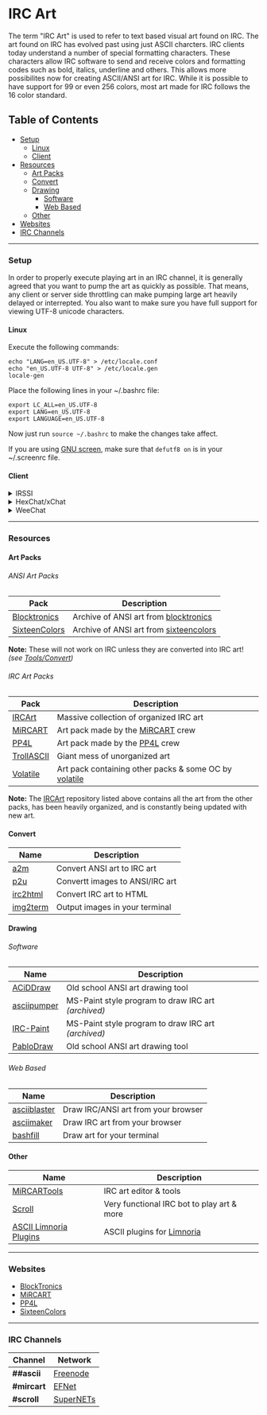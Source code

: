 # IRC Art

The term "IRC Art" is used to refer to text based visual art found on IRC. The art found on IRC has evolved past using just ASCII charcters. IRC clients today understand a number of special formatting characters. These characters allow IRC software to send and receive colors and formatting codes such as bold, italics, underline and others. This allows more possibilites now for creating ASCII/ANSI art for IRC. While it is possible to have support for 99 or even 256 colors, most art made for IRC follows the 16 color standard.

## Table of Contents
- [Setup](#setup)
  - [Linux](#linux)
  - [Client](#client)
- [Resources](#resources)
  - [Art Packs](#art-packs)
  - [Convert](#convert)
  - [Drawing](#drawing)
    - [Software](#software)
    - [Web Based](#web-based)
  - [Other](#other)
- [Websites](#websites)
- [IRC Channels](#irc-channels)

***

### Setup
In order to properly execute playing art in an IRC channel, it is generally agreed that you want to pump the art as quickly as possible. That means, any client or server side throttling can make pumping large art heavily delayed or interrepted. You also want to make sure you have full support for viewing UTF-8 unicode characters.

#### Linux
Execute the following commands:
```
echo "LANG=en_US.UTF-8" > /etc/locale.conf
echo "en_US.UTF-8 UTF-8" > /etc/locale.gen
locale-gen
```

Place the following lines in your ~/.bashrc file:
```
export LC_ALL=en_US.UTF-8
export LANG=en_US.UTF-8
export LANGUAGE=en_US.UTF-8
```

Now just run `source ~/.bashrc` to make the changes take affect.

If you are using [GNU screen](https://www.gnu.org/software/screen/), make sure that `defutf8 on` is in your ~/.screenrc file.

#### Client
<details>
   <summary>IRSSI</summary>
  
##### UTF-8
```
/set term_charset utf-8
/set recode_autodetect_utf8 ON
/set recode_fallback ISO-8859-15
/set recode_out_default_charset ISO-8859-15
/set recode_transliterate ON
/set recode ON
```

##### Flooding
###### Global
```
/set cmd_queue_speed 0msec
/set cmds_max_at_once 0
```

###### Network Specific
```
/network add -cmdmax 0 -cmdspeed 0msec <network_name>
```
</details>

<details>
   <summary>HexChat/xChat</summary>
  
##### UTF-8
Edit your network and change "Character set" to "UTF-8 (Unicode)" for all of your networks.

##### Font
Navigate to Settings->Preferences->Interface->Text box and set the font to monospace normal size 9.

##### Colors
Locate your colors.conf file in either the AppData (Windows) or ~/.xchat2 (Linux) directory and replace the first 16 lines with the follow:
```
color_0 = ffff ffff ffff
color_1 = 0000 0000 0000
color_2 = 0000 0000 7f7f
color_3 = 0000 9393 0000
color_4 = ffff 0000 0000
color_5 = 7f7f 0000 0000
color_6 = 9c9c 0000 9c9c
color_7 = fcfc 7f7f 0000
color_8 = ffff ffff 0000
color_9 = 0101 fcfc 0000
color_10 = 0000 9393 9393
color_11 = 0101 ffff ffff
color_12 = 0000 0000 fcfc
color_13 = ffff 0000 ffff
color_14 = 7f7f 7f7f 7f7f
color_15 = d2d2 d2d2 d2d2
```

##### Flooding
```
/set net_throttle 0
```

#####

</details>

<details>
   <summary>WeeChat</summary>
  
##### UTF-8
UTF-8 is enabled by default on Weechat.

##### Flooding
###### Global
```
/set irc.server_default.anti_flood_prio_high 0
/set irc.server_default.anti_flood_prio_low 0
```

###### Network Specific
```
/set irc.server.<network_name>.anti_flood_prio_high 0
/set irc.server.<network_name>.anti_flood_prio_low 0
```

**Note:** Change 0 to 2 for safe flood rates on networks like EFNet.
</details>

***

### Resources
#### Art Packs

###### ANSI Art Packs
| Pack | Description |
| ---- | ----------- |
| [Blocktronics](https://github.com/blocktronics/artpacks) | Archive of ANSI art from [blocktronics](http://blocktronics.org/) |
| [SixteenColors](https://github.com/sixteencolors/sixteencolors-archive) | Archive of ANSI art from [sixteencolors](http://sixteencolors.net/) |

**Note:** These will not work on IRC unless they are converted into IRC art! *(see [Tools/Convert](#convert))*

###### IRC Art Packs
| Pack | Description |
| ---- | ----------- |
| [IRCArt](https://github.com/ircart/ircart) | Massive collection of organized IRC art |
| [MiRCART](https://mircart.org/?page_id=1882) | Art pack made by the [MiRCART](https://mircart.org/) crew |
| [PP4L](http://wepump.in/ascii/) | Art pack made by the [PP4L](http://wepump.in/) crew |
| [TrollASCII](https://github.com/jakkm3n/trollascii) | Giant mess of unorganized art |
| [Volatile](https://git.volatile.bz/cgit/wowaname/ascii-art/) | Art pack containing other packs & some OC by [volatile](https://volatile.bz/) |

**Note:** The [IRCArt](https://github.com/ircart/ircart) repository listed above contains all the art from the other packs, has been heavily organized, and is constantly being updated with new art.

#### Convert
| Name | Description |
| ---- | ----------- |
| [a2m]() | Convert ANSI art to IRC art |
| [p2u]() | Convertt images to ANSI/IRC art |
| [irc2html](https://ircart.github.io/irc2html/) | Convert IRC art to HTML |
| [img2term](https://github.com/wwared/img2term) | Output images in your terminal |

#### Drawing
###### Software
| Name | Description |
| ---- | ----------- |
| [ACiDDraw](http://www.acid.org/apps/apps.html) | Old school ANSI art drawing tool |
| [asciipumper](https://github.com/ircart/asciipumper) | MS-Paint style program to draw IRC art *(archived)* |
| [IRC-Paint](https://github.com/wwared/IRC-Paint) | MS-Paint style program to draw IRC art *(archived)* |
| [PabloDraw](http://picoe.ca/products/pablodraw/) | Old school ANSI art drawing tool |

###### Web Based
| Name | Description |
| ---- | ----------- |
| [asciiblaster](https://asdf.us/asciiblaster/) | Draw IRC/ANSI art from your browser |
| [asciimaker](https://ircart.github.io/asciimaker/)| Draw IRC art from your browser |
| [bashfill](https://max.io/bash.html)| Draw art for your terminal |

#### Other
| Name | Description |
| ---- | ----------- |
| [MiRCARTools](https://github.com/lalbornoz/MiRCARTools) | IRC art editor & tools |
| [Scroll](https://github.com/ircart/scroll) | Very functional IRC bot to play art & more |
| [ASCII Limnoria Plugins](https://github.com/oddluck/limnoria-plugins/tree/master/ASCII) | ASCII plugins for [Limnoria](https://github.com/ProgVal/Limnoria) |

***

### Websites
- [BlockTronics](http://blocktronics.org/)
- [MiRCART](https://mircart.org/)
- [PP4L](http://wepump.in/)
- [SixteenColors](https://16colo.rs/)

***

### IRC Channels
| Channel | Network |
| ------- | ------- |
| **##ascii** | [Freenode](https://freenode.net/) |
| **#mircart** | [EFNet](http://efnet.org/) |
| **#scroll** | [SuperNETs](https://supernets.org/) |
